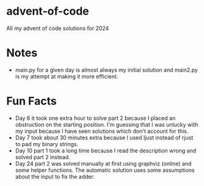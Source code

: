 # advent-of-code
All my advent of code solutions for 2024

# Notes
- main.py for a given day is almost always my initial solution and main2.py is my attempt at making it more efficient.

# Fun Facts
- Day 6 it took one extra hour to solve part 2 because I placed an obstruction on the starting position. I'm guessing that I was unlucky with my input because I have seen solutions which don't account for this.
- Day 7 took about 30 minutes extra because I used ljust instead of rjust to pad my binary strings.
- Day 10 part 1 took a long time because I read the description wrong and solved part 2 instead.
- Day 24 part 2 was solved manually at first using graphviz (online) and some helper functions. The automatic solution uses some assumptions about the input to fix the adder.